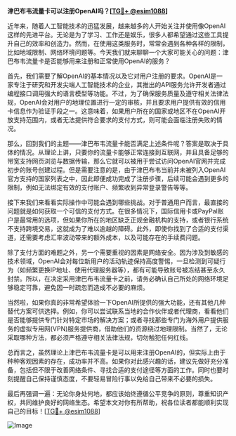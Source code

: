 **津巴布韦流量卡可以注册OpenAI吗？[[TG💪+ @esim1088](https://t.me/s/esim1088)]**

近年来，随着人工智能技术的迅猛发展，越来越多的人开始关注并使用像OpenAI这样的先进平台。无论是为了学习、工作还是娱乐，很多人都希望通过这些工具提升自己的效率和创造力。然而，在使用这类服务时，常常会遇到各种各样的限制，比如地域限制、网络环境问题等。今天我们就来聊聊一个大家可能关心的问题：津巴布韦流量卡是否能够用来注册和正常使用OpenAI的服务？

首先，我们需要了解OpenAI的基本情况以及它对用户注册的要求。OpenAI是一家专注于研究和开发尖端人工智能技术的企业，其推出的API服务允许开发者通过编程接口调用强大的语言模型等功能。不过，为了确保服务质量及遵守相关法律法规，OpenAI会对用户的地理位置进行一定的审核，并且要求用户提供有效的信用卡信息作为验证手段之一。这意味着，如果用户所在的国家或地区不在OpenAI开放支持范围内，或者无法提供符合要求的支付方式，则可能会面临注册失败的情况。

那么，回到我们的主题——津巴布韦流量卡能否满足上述条件呢？答案是取决于具体的情况。从理论上讲，只要你的流量卡能够正常连接到互联网，并且具备足够的带宽支持网页浏览与数据传输，那么它就可以被用于尝试访问OpenAI官网并完成初步的账号创建过程。但是需要注意的是，由于津巴布韦当前并未被列入OpenAI官方支持的国家列表之中，因此即便成功完成了注册步骤，后续可能会遇到更多的限制，例如无法绑定有效的支付账户、频繁收到异常登录警告等等。

接下来我们来看看实际操作中可能会遇到哪些挑战。对于普通用户而言，最直接的问题就是如何获取一个可信的支付方式。在很多情况下，国际信用卡或PayPal账户是最常用的选项，但如果你所在的地区缺乏正规金融机构的支持，或者银行系统不支持跨境交易，这就成为了难以逾越的障碍。此外，即使你找到了合适的支付渠道，还需要考虑汇率波动带来的额外成本，以及可能存在的手续费问题。

除了支付方面的难题之外，另一个需要重视的因素是网络安全。因为涉及到敏感的技术领域，OpenAI会对每位新用户的活动轨迹保持高度警惕，一旦检测到可疑行为（如频繁更换IP地址、使用代理服务器等），都有可能导致账号被冻结甚至永久封禁。所以，在决定采用津巴布韦流量卡之前，请务必确认自己所处的网络环境足够稳定可靠，避免因一时疏忽而造成不必要的麻烦。

当然啦，如果你真的非常希望体验一下OpenAI所提供的强大功能，还有其他几种替代方案可供选择。例如，你可以尝试联系当地的合作伙伴或者代理商，看看他们是否能够提供专门针对特定市场的解决方案；或者寻找那些专门为海外用户提供服务的虚拟专用网(VPN)服务提供商，借助他们的资源绕过地理限制。当然了，无论采取哪种方法，都必须严格遵守相关法律法规，切勿触犯任何红线。

总而言之，虽然理论上津巴布韦流量卡是可以用来注册OpenAI的，但实际上由于种种客观因素的存在，成功率并不高。如果你对此感兴趣的话，建议先做好充分准备，包括但不限于改善网络条件、寻找合适的支付途径等方面的工作。同时也要时刻提醒自己保持谨慎态度，不要轻易冒险行事以免给自己带来不必要的损失。

最后再强调一遍：无论你身处何地，都应该始终遵循公平竞争的原则，尊重知识产权，共同维护良好的网络生态。希望本文对你有所帮助，祝各位读者都能顺利实现自己的目标！[[TG💪+ @esim1088](https://t.me/s/esim1088)]

![Image](https://i.postimg.cc/4NQfJmqS/Snipaste-2025-05-13-00-14-12.png)